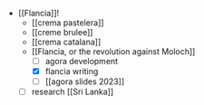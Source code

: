 - [[Flancia]]!
  - [[crema pastelera]]
  - [[creme brulee]]
  - [[crema catalana]]
  - [[Flancia, or the revolution against Moloch]]
    - [ ] agora development
    - [x] flancia writing
    - [ ] [[agora slides 2023]]
  - [ ] research [[Sri Lanka]]
